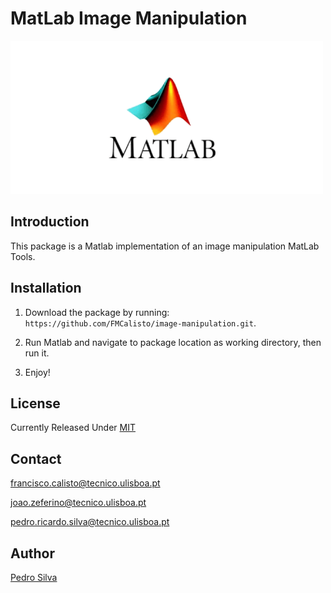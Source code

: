 # MatLab Image Manipulation

<img src="assets/matlab.png"/>

## Introduction

This package is a Matlab implementation of an image manipulation MatLab Tools.


## Installation

1. Download the package by running: `https://github.com/FMCalisto/image-manipulation.git`.

2. Run Matlab and navigate to package location as working directory, then run it.

3. Enjoy!

## License

Currently Released Under [MIT](https://github.com/FMCalisto/image-manipulation/blob/master/LICENSE)


## Contact

francisco.calisto@tecnico.ulisboa.pt

joao.zeferino@tecnico.ulisboa.pt

pedro.ricardo.silva@tecnico.ulisboa.pt

## Author

[Pedro Silva](https://github.com/pmbrs)
